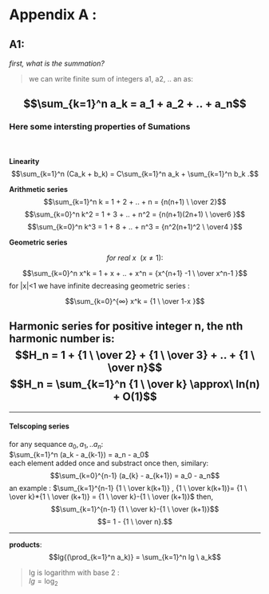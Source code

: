 # Appendix A :
## A1:
*first, what is the summation?*

>we can write finite sum of integers  a1, a2, .. an as:

$$\sum_{k=1}^n a_k = a_1 + a_2 + .. + a_n$$
---
### Here some intersting properties of Sumations
\
\
**Linearity**
$$\sum_{k=1}^n (Ca_k + b_k) = C\sum_{k=1}^n a_k + \sum_{k=1}^n b_k .$$

**Arithmetic series**
$$\sum_{k=1}^n k = 1 + 2 + .. + n =   {n(n+1) \ \over 2}$$
$$\sum_{k=0}^n k^2 = 1 + 3 + .. + n^2 =  {n(n+1)(2n+1) \ \over6 }$$
$$\sum_{k=0}^n k^3 = 1 + 8 + .. + n^3 =  {n^2(n+1)^2 \ \over4 }$$

**Geometric series**

$$for\ real\ x\ \  (x \ne 1) :$$

$$\sum_{k=0}^n x^k = 1 + x + .. + x^n =  {x^{n+1} -1  \ \over x^n-1 }$$
for |x|<1
we have infinite decreasing geometric series :





$$\sum_{k=0}^{∞} x^k  =  {1  \ \over 1-x }$$

**Harmonic series** for positive integer n, the nth harmonic number is:
$$H_n = 1 + {1 \ \over 2} + {1 \ \over 3} + .. + {1 \ \over n}$$
$$H_n = \sum_{k=1}^n {1 \ \over k} \approx\ ln(n) + O(1)$$
---
---
#### Telscoping series
for any sequance     $a_0 , a_1 , .. a_n :$\
$\sum_{k=1}^n (a_k - a_{k-1}) = a_n - a_0$\
each element added once and substract once then, similary:
$$\sum_{k=0}^{n-1} (a_{k} - a_{k+1}) = a_0 - a_n$$
an example :
$\sum_{k=1}^{n-1} {1 \ \over k(k+1)} , {1 \ \over k(k+1)}= {1 \ \over k}*{1 \ \over (k+1)}  = {1 \ \over k}-{1 \ \over (k+1)}$
then,
$$\sum_{k=1}^{n-1} {1 \ \over k}-{1 \ \over (k+1)}$$
$$= 1 - {1 \ \over n}.$$

---
**products**:
$$lg{(\prod_{k=1}^n a_k)}  = \sum_{k=1}^n lg \ a_k$$
>lg is logarithm with base 2 : \
$lg = \log_2$





